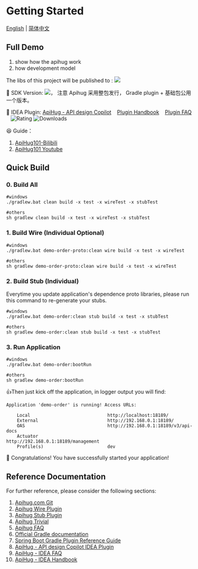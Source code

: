 # Getting Started

[English](./README.md) | [简体中文](./README_cn.md)

## Full Demo

1. show how the apihug work
2. how development model

The libs of this project will be published to : <a target="_blank" href="https://search.maven.org/artifact/com.apihug/demo-user-proto"><img src="https://img.shields.io/maven-central/v/com.apihug/demo-user-proto.svg?label=Maven%20Central" /></a>

💝 SDK Version: <a target="_blank" href="https://search.maven.org/artifact/com.apihug/it-bom"><img src="https://img.shields.io/maven-central/v/com.apihug/it-bom.svg?label=Maven%20Central" /></a>， 注意 Apihug 采用整包发行， Gradle plugin + 基础包公用一个版本。

💝 IDEA Plugin: [ApiHug - API design Copilot](https://plugins.jetbrains.com/plugin/23534-apihug--api-design-copilot)  &nbsp;&nbsp; [Plugin Handbook](./docs/IDE/README.md)  &nbsp;&nbsp; [Plugin FAQ](./docs/IDE/999_FAQ.md)  &nbsp;&nbsp;   ![Rating](https://img.shields.io/jetbrains/plugin/r/rating/23534-apihug--api-design-copilot) ![Downloads](https://img.shields.io/jetbrains/plugin/d/23534-apihug--api-design-copilot)


😆 Guide：

1. [ApiHug101-Bilibili](https://www.bilibili.com/video/BV1KK421k7J8/)
2. [ApiHug101 Youtube](https://youtube.com/@ApiHug?si=C1yw0poHA01zbmyj)

## Quick Build

### 0. Build All

```shell - windows
#windows
./gradlew.bat clean build -x test -x wireTest -x stubTest
```

```shell - other
#others
sh gradlew clean build -x test -x wireTest -x stubTest
```

### 1. Build Wire (Individual Optional)

```shell - windows
#windows
./gradlew.bat demo-order-proto:clean wire build -x test -x wireTest
```
```shell - others
#others
sh gradlew demo-order-proto:clean wire build -x test -x wireTest
```

### 2. Build Stub (Individual)

Everytime you update application's dependence proto libraries, please run this command to re-generate your stubs.

```shell - windows
#windows
./gradlew.bat demo-order:clean stub build -x test -x stubTest
```

```shell - others
#others
sh gradlew demo-order:clean stub build -x test -x stubTest
```

### 3. Run Application

```shell - windows
#windows
./gradlew.bat demo-order:bootRun
``` 

```shell - others
#others
sh gradlew demo-order:bootRun
``` 

👍Then just kick off the application, in logger output you will find:

```shell
Application 'demo-order' is running! Access URLs:

	Local                             http://localhost:18189/                                         
	External                          http://192.168.0.1:18189/                                        
	OAS                               http://192.168.0.1:18189/v3/api-docs                             
	Actuator                          http://192.168.0.1:18189/management                              
	Profile(s)                        dev    
```

🥳 Congratulations! You have successfully started your application!

## Reference Documentation

For further reference, please consider the following sections:

1. [Apihug.com Git](https://github.com/apihug/apihug.com/)
2. [Apihug Wire Plugin](https://github.com/apihug/apihug.com/blob/master/docs/handbook/004_dsl_implement_wire.md)
3. [Apihug Stub Plugin](https://github.com/apihug/apihug.com/blob/master/docs/handbook/005_dsl_implement_stub.md)
4. [Apihug Trivial](https://github.com/apihug/apihug.com/blob/master/docs/handbook/099_trivial.md)
5. [Apihug FAQ](https://github.com/apihug/apihug.com/blob/master/docs/handbook/999_faq.md)
6. [Official Gradle documentation](https://docs.gradle.org)
7. [Spring Boot Gradle Plugin Reference Guide](https://docs.spring.io/spring-boot/docs/3.2.0/gradle-plugin/reference/html/)
8. [ApiHug - API design Copilot IDEA Plugin](https://plugins.jetbrains.com/plugin/23534-apihug--api-design-copilot)
9. [ApiHug - IDEA FAQ](https://github.com/apihug/apihug.com/blob/master/docs/IDE/999_FAQ.md)
10. [ApiHug - IDEA Handbook](https://github.com/apihug/apihug.com/blob/master/docs/IDE/README.md)